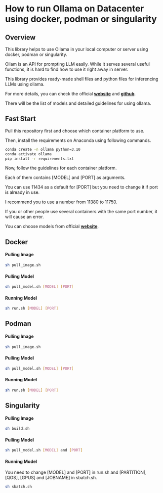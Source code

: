 # How to run Ollama on Datacenter using docker, podman or singularity
## Overview
This library helps to use Ollama in your local computer or server using docker, podman or singularity.

Ollam is an API for prompting LLM easily. While it serves several useful functions, it is hard to find how to use it right away in server.

This library provides ready-made shell files and python files for inferencing LLMs using ollama.

For more details, you can check the official [**website**](https://ollama.com) and [**github**](https://github.com/ollama/ollama).

There will be the list of models and detailed guidelines for using ollama.

## Fast Start
Pull this repository first and choose which container platform to use.

Then, install the requirements on Anaconda using following commands.

```bash
conda create -n ollama python=3.10
conda activate ollama
pip install -r requirements.txt
```

Now, follow the guidelines for each container platform.

Each of them contains [MODEL] and [PORT] as arguments.

You can use 11434 as a default for [PORT] but you need to change it if port is already in use.

I recommend you to use a number from 11380 to 11750.

If you or other people use several containers with the same port number, it will cause an error.

You can choose models from official [**website**](https://ollama.com).

## Docker

#### Pulling Image
```bash
sh pull_image.sh
```

#### Pulling Model
```bash
sh pull_model.sh [MODEL] [PORT]
```

#### Running Model
```bash
sh run.sh [MODEL] [PORT]
```

## Podman

#### Pulling Image
```bash
sh pull_image.sh 
```

#### Pulling Model
```bash
sh pull_model.sh [MODEL] [PORT]
```

#### Running Model
```bash
sh run.sh [MODEL] [PORT]
```

## Singularity


#### Pulling Image
```bash
sh build.sh
```

#### Pulling Model
```bash
sh pull_model.sh [MODEL] and [PORT]
```

#### Running Model
You need to change [MODEL] and [PORT] in run.sh and [PARTITION], [QOS], [GPUS] and [JOBNAME] in sbatch.sh.
```bash
sh sbatch.sh
```
